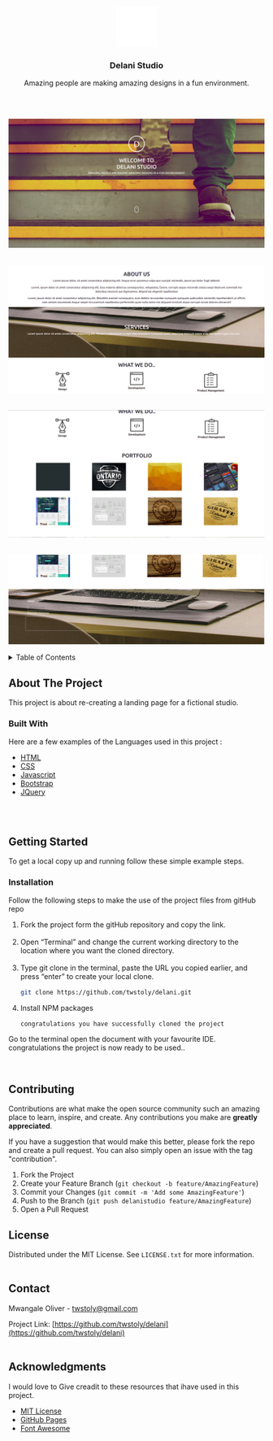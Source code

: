 <!-- PROJECT LOGO -->
<br />
<div align="center">
  <a>
    <img src="./assets/logo/logo.png" alt="Logo" width="80" height="80">
  </a>

  <h3 align="center">Delani Studio</h3>

  <p align="center">
    Amazing people are making amazing designs in a fun environment.
</div>
<div id="top"></div>
<br>
<br>

![Alt text](./assets/banner.png?=true "about")
<br>
<br>

![Alt text](./assets/about.png?=true "about")
<br>
<br>

![Alt text](./assets/portfolio.png?=true "portfolio")
<br>
<br>

![Alt text](./assets/form.png?=true "form")

<!-- TABLE OF CONTENTS -->
<details>
  <summary>Table of Contents</summary>
  <ol>
    <li>
      <a href="#about-the-project">About The Project</a>
      <ul>
        <li><a href="#built-with">Built With</a></li>
      </ul>
    </li>
    <li>
      <a href="#getting-started">Getting Started</a>
      <ul>
        <li><a href="#installation">Installation</a></li>
      </ul>
    </li>
    <li><a href="#contributing">Contributing</a></li>
    <li><a href="#license">License</a></li>
    <li><a href="#contact">Contact</a></li>
    <li><a href="#acknowledgments">Acknowledgments</a></li>
  </ol>
</details>


<!-- ABOUT THE PROJECT -->
## About The Project
This project is about re-creating a landing page for a fictional studio. 


### Built With

Here are a few examples of the Languages used in this project :

* [HTML](https://devdocs.io/html/)
* [CSS](https://developer.mozilla.org/en-US/docs/Web/CSS)
* [Javascript](https://developer.mozilla.org/en-US/docs/Web/JavaScript)
* [Bootstrap](https://getbootstrap.com)
* [JQuery](https://jquery.com)
<br>
<br>



<!-- GETTING STARTED -->
## Getting Started

To get a local copy up and running follow these simple example steps.

### Installation
Follow the following steps to make the use of the project files from gitHub repo

1. Fork the project form the gitHub repository and copy the link.<br><br>
1. Open “Terminal” and change the current working directory to the location where you want the cloned directory. <br><br>
2. Type git clone in the terminal, paste the URL you copied earlier, and press “enter” to create your local clone.
   ```sh
   git clone https://github.com/twstoly/delani.git
   ```
3. Install NPM packages
   ```sh
   congratulations you have successfully cloned the project
   ```

Go to the terminal
open the document with your favourite IDE.
congratulations the project is now ready to be used..


<br>

<!-- CONTRIBUTING -->
## Contributing

Contributions are what make the open source community such an amazing place to learn, inspire, and create. Any contributions you make are **greatly appreciated**.

If you have a suggestion that would make this better, please fork the repo and create a pull request. You can also simply open an issue with the tag "contribution".

1. Fork the Project
2. Create your Feature Branch (`git checkout -b feature/AmazingFeature`)
3. Commit your Changes (`git commit -m 'Add some AmazingFeature'`)
4. Push to the Branch (`git push delanistudio feature/AmazingFeature`)
5. Open a Pull Request



<!-- LICENSE -->
## License

Distributed under the MIT License. See `LICENSE.txt` for more information.<br> <br>



<!-- CONTACT -->
## Contact

Mwangale Oliver - twstoly@gmail.com

Project Link: [https://github.com/twstoly/delani](https://github.com/twstoly/delani)
<br>
<br>

<!-- ACKNOWLEDGMENTS -->
## Acknowledgments

I would love to Give creadit to these resources that ihave used in this project.

* [MIT License](https://choosealicense.com/licenses/mit/)
* [GitHub Pages](https://pages.github.com)
* [Font Awesome](https://fontawesome.com)


